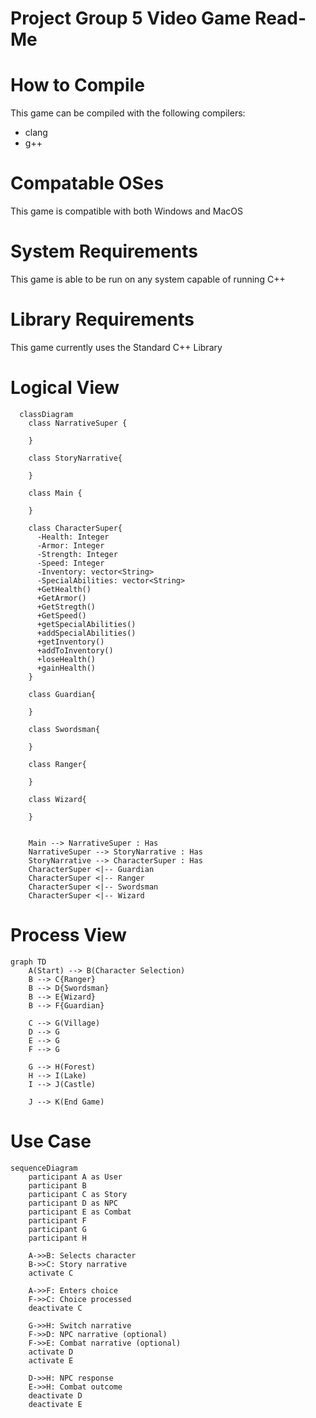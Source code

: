 # Project Group 5 Video Game Read-Me

# How to Compile
This game can be compiled with the following compilers:
* clang
* g++

# Compatable OSes
This game is compatible with both Windows and MacOS

# System Requirements
This game is able to be run on any system capable of running C++

# Library Requirements
This game currently uses the Standard C++ Library

# Logical View

```mermaid
  classDiagram
    class NarrativeSuper {

    }

    class StoryNarrative{

    }

    class Main { 
     
    }

    class CharacterSuper{
      -Health: Integer
      -Armor: Integer
      -Strength: Integer
      -Speed: Integer
      -Inventory: vector<String>
      -SpecialAbilities: vector<String>
      +GetHealth()
      +GetArmor()
      +GetStregth()
      +GetSpeed()
      +getSpecialAbilities()
      +addSpecialAbilities()
      +getInventory()
      +addToInventory()
      +loseHealth()
      +gainHealth()
    }

    class Guardian{

    }

    class Swordsman{

    }

    class Ranger{

    }

    class Wizard{

    }


    Main --> NarrativeSuper : Has
    NarrativeSuper --> StoryNarrative : Has
    StoryNarrative --> CharacterSuper : Has
    CharacterSuper <|-- Guardian 
    CharacterSuper <|-- Ranger
    CharacterSuper <|-- Swordsman
    CharacterSuper <|-- Wizard
```

# Process View

```mermaid
graph TD
    A(Start) --> B(Character Selection)
    B --> C{Ranger}
    B --> D{Swordsman}
    B --> E{Wizard}
    B --> F{Guardian}
    
    C --> G(Village)
    D --> G
    E --> G
    F --> G
    
    G --> H(Forest)
    H --> I(Lake)
    I --> J(Castle)
    
    J --> K(End Game)
```
# Use Case 
```mermaid
sequenceDiagram
    participant A as User
    participant B
    participant C as Story
    participant D as NPC
    participant E as Combat
    participant F
    participant G
    participant H

    A->>B: Selects character
    B->>C: Story narrative
    activate C

    A->>F: Enters choice
    F->>C: Choice processed
    deactivate C

    G->>H: Switch narrative
    F->>D: NPC narrative (optional)
    F->>E: Combat narrative (optional)
    activate D
    activate E

    D->>H: NPC response
    E->>H: Combat outcome
    deactivate D
    deactivate E

```
